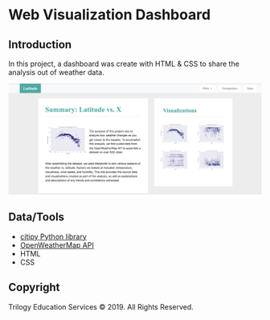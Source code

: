 # Web Visualization Dashboard

## Introduction
In this project, a dashboard was create with HTML & CSS to share the analysis out of weather data.

![homepage](Images/homepage.png)


## Data/Tools
* [citipy Python library](https://pypi.python.org/pypi/citipy)
* [OpenWeatherMap API](https://openweathermap.org/api)
* HTML
* CSS


## Copyright

Trilogy Education Services © 2019. All Rights Reserved.
